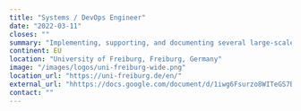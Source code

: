 ```yaml
---
title: "Systems / DevOps Engineer"
date: "2022-03-11"
closes: ""
summary: "Implementing, supporting, and documenting several large-scale application systems. This role includes, but is not limited to, the installation, modification, testing, and upgrades of applications, operating systems, file systems, hardware, and cloud environments. The work will be carried out together with other administrators."
continent: EU
location: "University of Freiburg, Freiburg, Germany"
image: "/images/logos/uni-freiburg-wide.png"
location_url: "https://uni-freiburg.de/en/"
external_url: "hhttps://docs.google.com/document/d/1iwg6Fsurzo8WITeGS7BD75E7cnzuVKKKRosVapCT4XA/preview"
contact: ""
---
```

